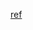 [ref](https://medium.com/@m_n_malaeb/recall-and-precision-at-k-for-recommender-systems-618483226c54)
